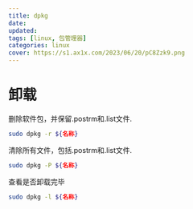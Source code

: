 ```yaml
---
title: dpkg
date: 
updated:
tags: [linux, 包管理器]
categories: linux
cover: https://s1.ax1x.com/2023/06/20/pC8Zzk9.png
---
```




# 卸载

删除软件包，并保留.postrm和.list文件.

```sh
sudo dpkg -r ${名称}
```

清除所有文件，包括.postrm和.list文件.

```sh
sudo dpkg -P ${名称}
```

查看是否卸载完毕

```sh
sudo dpkg -l ${名称}
```

